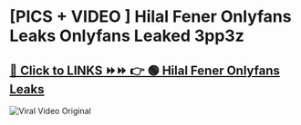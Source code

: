 
 # [PICS + VIDEO ] Hilal Fener Onlyfans Leaks Onlyfans Leaked 3pp3z

## <h2><a href="https://clipsfans.com/Hilal_Fener_Onlyfans_Leaks&ref=git">🔗 Click to LINKS ⏩⏩ 👉 🟢 Hilal Fener Onlyfans Leaks </a></h2>

<a href="https://clipsfans.com/Hilal_Fener_Onlyfans_Leaks&ref=git" rel="nofollow" data-target="animated-image.originalLink"><img src="https://i.ibb.co.com/xMMVF88/686577567.gif" alt="Viral Video Original" style="max-width: 100%; display: inline-block;" data-target="animated-image.originalImage"></a>

